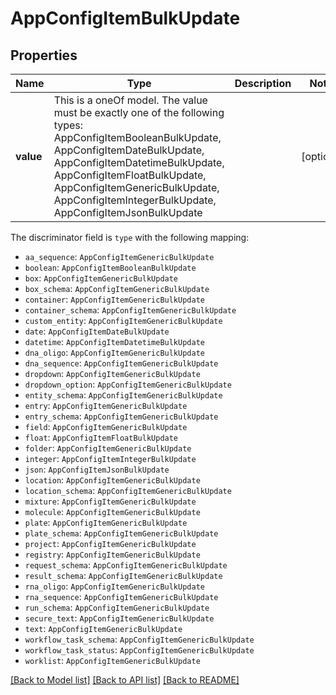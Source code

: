 # AppConfigItemBulkUpdate



## Properties
Name | Type | Description | Notes
------------ | ------------- | ------------- | -------------
**value** | This is a oneOf model. The value must be exactly one of the following types: AppConfigItemBooleanBulkUpdate, AppConfigItemDateBulkUpdate, AppConfigItemDatetimeBulkUpdate, AppConfigItemFloatBulkUpdate, AppConfigItemGenericBulkUpdate, AppConfigItemIntegerBulkUpdate, AppConfigItemJsonBulkUpdate |  | [optional] 

The discriminator field is `type` with the following mapping:
 - `aa_sequence`: `AppConfigItemGenericBulkUpdate`
 - `boolean`: `AppConfigItemBooleanBulkUpdate`
 - `box`: `AppConfigItemGenericBulkUpdate`
 - `box_schema`: `AppConfigItemGenericBulkUpdate`
 - `container`: `AppConfigItemGenericBulkUpdate`
 - `container_schema`: `AppConfigItemGenericBulkUpdate`
 - `custom_entity`: `AppConfigItemGenericBulkUpdate`
 - `date`: `AppConfigItemDateBulkUpdate`
 - `datetime`: `AppConfigItemDatetimeBulkUpdate`
 - `dna_oligo`: `AppConfigItemGenericBulkUpdate`
 - `dna_sequence`: `AppConfigItemGenericBulkUpdate`
 - `dropdown`: `AppConfigItemGenericBulkUpdate`
 - `dropdown_option`: `AppConfigItemGenericBulkUpdate`
 - `entity_schema`: `AppConfigItemGenericBulkUpdate`
 - `entry`: `AppConfigItemGenericBulkUpdate`
 - `entry_schema`: `AppConfigItemGenericBulkUpdate`
 - `field`: `AppConfigItemGenericBulkUpdate`
 - `float`: `AppConfigItemFloatBulkUpdate`
 - `folder`: `AppConfigItemGenericBulkUpdate`
 - `integer`: `AppConfigItemIntegerBulkUpdate`
 - `json`: `AppConfigItemJsonBulkUpdate`
 - `location`: `AppConfigItemGenericBulkUpdate`
 - `location_schema`: `AppConfigItemGenericBulkUpdate`
 - `mixture`: `AppConfigItemGenericBulkUpdate`
 - `molecule`: `AppConfigItemGenericBulkUpdate`
 - `plate`: `AppConfigItemGenericBulkUpdate`
 - `plate_schema`: `AppConfigItemGenericBulkUpdate`
 - `project`: `AppConfigItemGenericBulkUpdate`
 - `registry`: `AppConfigItemGenericBulkUpdate`
 - `request_schema`: `AppConfigItemGenericBulkUpdate`
 - `result_schema`: `AppConfigItemGenericBulkUpdate`
 - `rna_oligo`: `AppConfigItemGenericBulkUpdate`
 - `rna_sequence`: `AppConfigItemGenericBulkUpdate`
 - `run_schema`: `AppConfigItemGenericBulkUpdate`
 - `secure_text`: `AppConfigItemGenericBulkUpdate`
 - `text`: `AppConfigItemGenericBulkUpdate`
 - `workflow_task_schema`: `AppConfigItemGenericBulkUpdate`
 - `workflow_task_status`: `AppConfigItemGenericBulkUpdate`
 - `worklist`: `AppConfigItemGenericBulkUpdate`



[[Back to Model list]](../README.md#models) [[Back to API list]](../README.md#api-endpoints) [[Back to README]](../README.md)


